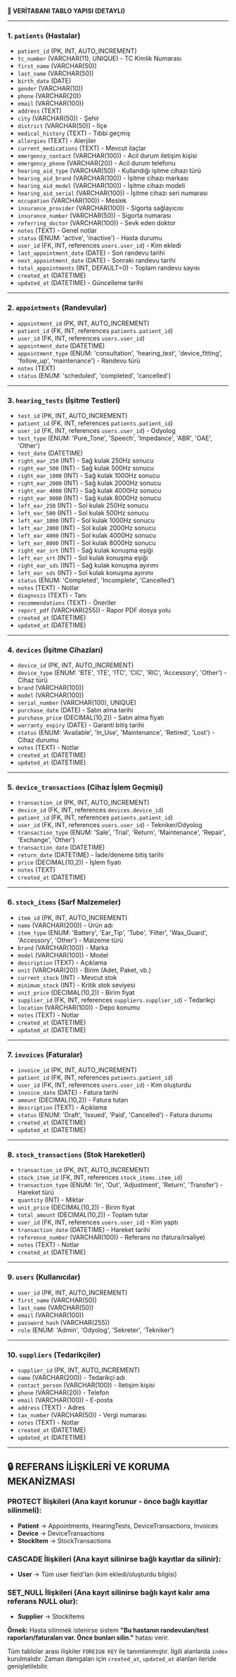 **🧱 VERİTABANI TABLO YAPISI (DETAYLI)**

---

### 1. `patients` (Hastalar)
- `patient_id` (PK, INT, AUTO_INCREMENT)
- `tc_number` (VARCHAR(11), UNIQUE) - TC Kimlik Numarası
- `first_name` (VARCHAR(50))
- `last_name` (VARCHAR(50))
- `birth_date` (DATE)
- `gender` (VARCHAR(10))
- `phone` (VARCHAR(20))
- `email` (VARCHAR(100))
- `address` (TEXT)
- `city` (VARCHAR(50)) - Şehir
- `district` (VARCHAR(50)) - İlçe
- `medical_history` (TEXT) - Tıbbi geçmiş
- `allergies` (TEXT) - Alerjiler
- `current_medications` (TEXT) - Mevcut ilaçlar
- `emergency_contact` (VARCHAR(100)) - Acil durum iletişim kişisi
- `emergency_phone` (VARCHAR(20)) - Acil durum telefonu
- `hearing_aid_type` (VARCHAR(50)) - Kullandığı işitme cihazı türü
- `hearing_aid_brand` (VARCHAR(100)) - İşitme cihazı markası
- `hearing_aid_model` (VARCHAR(100)) - İşitme cihazı modeli
- `hearing_aid_serial` (VARCHAR(100)) - İşitme cihazı seri numarası
- `occupation` (VARCHAR(100)) - Meslek
- `insurance_provider` (VARCHAR(100)) - Sigorta sağlayıcısı
- `insurance_number` (VARCHAR(50)) - Sigorta numarası
- `referring_doctor` (VARCHAR(100)) - Sevk eden doktor
- `notes` (TEXT) - Genel notlar
- `status` (ENUM: 'active', 'inactive') - Hasta durumu
- `user_id` (FK, INT, references `users.user_id`) - Kim ekledi
- `last_appointment_date` (DATE) - Son randevu tarihi
- `next_appointment_date` (DATE) - Sonraki randevu tarihi
- `total_appointments` (INT, DEFAULT=0) - Toplam randevu sayısı
- `created_at` (DATETIME)
- `updated_at` (DATETIME) - Güncelleme tarihi

---

### 2. `appointments` (Randevular)
- `appointment_id` (PK, INT, AUTO_INCREMENT)
- `patient_id` (FK, INT, references `patients.patient_id`)
- `user_id` (FK, INT, references `users.user_id`)
- `appointment_date` (DATETIME)
- `appointment_type` (ENUM: 'consultation', 'hearing_test', 'device_fitting', 'follow_up', 'maintenance') - Randevu türü
- `notes` (TEXT)
- `status` (ENUM: 'scheduled', 'completed', 'cancelled')

---

### 3. `hearing_tests` (İşitme Testleri)
- `test_id` (PK, INT, AUTO_INCREMENT)
- `patient_id` (FK, INT, references `patients.patient_id`)
- `user_id` (FK, INT, references `users.user_id`) - Odyolog
- `test_type` (ENUM: 'Pure_Tone', 'Speech', 'Impedance', 'ABR', 'OAE', 'Other')
- `test_date` (DATETIME)
- `right_ear_250` (INT) - Sağ kulak 250Hz sonucu
- `right_ear_500` (INT) - Sağ kulak 500Hz sonucu
- `right_ear_1000` (INT) - Sağ kulak 1000Hz sonucu
- `right_ear_2000` (INT) - Sağ kulak 2000Hz sonucu
- `right_ear_4000` (INT) - Sağ kulak 4000Hz sonucu
- `right_ear_8000` (INT) - Sağ kulak 8000Hz sonucu
- `left_ear_250` (INT) - Sol kulak 250Hz sonucu
- `left_ear_500` (INT) - Sol kulak 500Hz sonucu
- `left_ear_1000` (INT) - Sol kulak 1000Hz sonucu
- `left_ear_2000` (INT) - Sol kulak 2000Hz sonucu
- `left_ear_4000` (INT) - Sol kulak 4000Hz sonucu
- `left_ear_8000` (INT) - Sol kulak 8000Hz sonucu
- `right_ear_srt` (INT) - Sağ kulak konuşma eşiği
- `left_ear_srt` (INT) - Sol kulak konuşma eşiği
- `right_ear_sds` (INT) - Sağ kulak konuşma ayırımı
- `left_ear_sds` (INT) - Sol kulak konuşma ayırımı
- `status` (ENUM: 'Completed', 'Incomplete', 'Cancelled')
- `notes` (TEXT) - Notlar
- `diagnosis` (TEXT) - Tanı
- `recommendations` (TEXT) - Öneriler
- `report_pdf` (VARCHAR(255)) - Rapor PDF dosya yolu
- `created_at` (DATETIME)
- `updated_at` (DATETIME)

---

### 4. `devices` (İşitme Cihazları)
- `device_id` (PK, INT, AUTO_INCREMENT)
- `device_type` (ENUM: 'BTE', 'ITE', 'ITC', 'CIC', 'RIC', 'Accessory', 'Other') - Cihaz türü
- `brand` (VARCHAR(100))
- `model` (VARCHAR(100))
- `serial_number` (VARCHAR(100), UNIQUE)
- `purchase_date` (DATE) - Satın alma tarihi
- `purchase_price` (DECIMAL(10,2)) - Satın alma fiyatı
- `warranty_expiry` (DATE) - Garanti bitiş tarihi
- `status` (ENUM: 'Available', 'In_Use', 'Maintenance', 'Retired', 'Lost') - Cihaz durumu
- `notes` (TEXT) - Notlar
- `created_at` (DATETIME)
- `updated_at` (DATETIME)

---

### 5. `device_transactions` (Cihaz İşlem Geçmişi)
- `transaction_id` (PK, INT, AUTO_INCREMENT)
- `device_id` (FK, INT, references `devices.device_id`)
- `patient_id` (FK, INT, references `patients.patient_id`)
- `user_id` (FK, INT, references `users.user_id`) - Tekniker/Odyolog
- `transaction_type` (ENUM: 'Sale', 'Trial', 'Return', 'Maintenance', 'Repair', 'Exchange', 'Other')
- `transaction_date` (DATETIME)
- `return_date` (DATETIME) - İade/deneme bitiş tarihi
- `price` (DECIMAL(10,2)) - İşlem fiyatı
- `notes` (TEXT)
- `created_at` (DATETIME)

---

### 6. `stock_items` (Sarf Malzemeler)
- `item_id` (PK, INT, AUTO_INCREMENT)
- `name` (VARCHAR(200)) - Ürün adı
- `item_type` (ENUM: 'Battery', 'Ear_Tip', 'Tube', 'Filter', 'Wax_Guard', 'Accessory', 'Other') - Malzeme türü
- `brand` (VARCHAR(100)) - Marka
- `model` (VARCHAR(100)) - Model
- `description` (TEXT) - Açıklama
- `unit` (VARCHAR(20)) - Birim (Adet, Paket, vb.)
- `current_stock` (INT) - Mevcut stok
- `minimum_stock` (INT) - Kritik stok seviyesi
- `unit_price` (DECIMAL(10,2)) - Birim fiyat
- `supplier_id` (FK, INT, references `suppliers.supplier_id`) - Tedarikçi
- `location` (VARCHAR(100)) - Depo konumu
- `notes` (TEXT) - Notlar
- `created_at` (DATETIME)
- `updated_at` (DATETIME)

---

### 7. `invoices` (Faturalar)
- `invoice_id` (PK, INT, AUTO_INCREMENT)
- `patient_id` (FK, INT, references `patients.patient_id`)
- `user_id` (FK, INT, references `users.user_id`) - Kim oluşturdu
- `invoice_date` (DATE) - Fatura tarihi
- `amount` (DECIMAL(10,2)) - Fatura tutarı
- `description` (TEXT) - Açıklama
- `status` (ENUM: 'Draft', 'Issued', 'Paid', 'Cancelled') - Fatura durumu
- `created_at` (DATETIME)
- `updated_at` (DATETIME)

---

### 8. `stock_transactions` (Stok Hareketleri)
- `transaction_id` (PK, INT, AUTO_INCREMENT)
- `stock_item_id` (FK, INT, references `stock_items.item_id`)
- `transaction_type` (ENUM: 'In', 'Out', 'Adjustment', 'Return', 'Transfer') - Hareket türü
- `quantity` (INT) - Miktar
- `unit_price` (DECIMAL(10,2)) - Birim fiyat
- `total_amount` (DECIMAL(10,2)) - Toplam tutar
- `user_id` (FK, INT, references `users.user_id`) - Kim yaptı
- `transaction_date` (DATETIME) - Hareket tarihi
- `reference_number` (VARCHAR(100)) - Referans no (fatura/irsaliye)
- `notes` (TEXT) - Notlar
- `created_at` (DATETIME)

---

### 9. `users` (Kullanıcılar)
- `user_id` (PK, INT, AUTO_INCREMENT)
- `first_name` (VARCHAR(50))
- `last_name` (VARCHAR(50))
- `email` (VARCHAR(100))
- `password_hash` (VARCHAR(255))
- `role` (ENUM: 'Admin', 'Odyolog', 'Sekreter', 'Tekniker')

---

### 10. `suppliers` (Tedarikçiler)
- `supplier_id` (PK, INT, AUTO_INCREMENT)
- `name` (VARCHAR(200)) - Tedarikçi adı
- `contact_person` (VARCHAR(100)) - İletişim kişisi
- `phone` (VARCHAR(20)) - Telefon
- `email` (VARCHAR(100)) - E-posta
- `address` (TEXT) - Adres
- `tax_number` (VARCHAR(50)) - Vergi numarası
- `notes` (TEXT) - Notlar
- `created_at` (DATETIME)
- `updated_at` (DATETIME)

---

## 🔒 **REFERANS İLİŞKİLERİ VE KORUMA MEKANİZMASI**

### **PROTECT İlişkileri** (Ana kayıt korunur - önce bağlı kayıtlar silinmeli):
- **Patient** → Appointments, HearingTests, DeviceTransactions, Invoices
- **Device** → DeviceTransactions  
- **StockItem** → StockTransactions

### **CASCADE İlişkileri** (Ana kayıt silinirse bağlı kayıtlar da silinir):
- **User** → Tüm user field'ları (kim ekledi/oluşturdu bilgisi)

### **SET_NULL İlişkileri** (Ana kayıt silinirse bağlı kayıt kalır ama referans NULL olur):
- **Supplier** → StockItems

**Örnek:** Hasta silinmek istenirse sistem **"Bu hastanın randevuları/test raporları/faturaları var. Önce bunları silin."** hatası verir.

Tüm tablolar arası ilişkiler `FOREIGN KEY` ile tanımlanmıştır. İlgili alanlarda `index` kurulmalıdır. Zaman damgaları için `created_at`, `updated_at` alanları ileride genişletilebilir.

